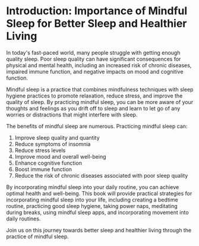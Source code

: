 Introduction: Importance of Mindful Sleep for Better Sleep and Healthier Living
===============================================================================

In today's fast-paced world, many people struggle with getting enough quality sleep. Poor sleep quality can have significant consequences for physical and mental health, including an increased risk of chronic diseases, impaired immune function, and negative impacts on mood and cognitive function.

Mindful sleep is a practice that combines mindfulness techniques with sleep hygiene practices to promote relaxation, reduce stress, and improve the quality of sleep. By practicing mindful sleep, you can be more aware of your thoughts and feelings as you drift off to sleep and learn to let go of any worries or distractions that might interfere with sleep.

The benefits of mindful sleep are numerous. Practicing mindful sleep can:

1. Improve sleep quality and quantity
2. Reduce symptoms of insomnia
3. Reduce stress levels
4. Improve mood and overall well-being
5. Enhance cognitive function
6. Boost immune function
7. Reduce the risk of chronic diseases associated with poor sleep quality

By incorporating mindful sleep into your daily routine, you can achieve optimal health and well-being. This book will provide practical strategies for incorporating mindful sleep into your life, including creating a bedtime routine, practicing good sleep hygiene, taking power naps, meditating during breaks, using mindful sleep apps, and incorporating movement into daily routines.

Join us on this journey towards better sleep and healthier living through the practice of mindful sleep.


